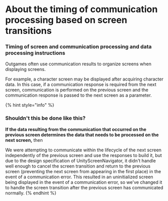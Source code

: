 # About the timing of communication processing based on screen transitions

### Timing of screen and communication processing and data processing instructions

Outgames often use communication results to organize screens when displaying screens.

For example, a character screen may be displayed after acquiring character data. In this case, if a communication response is required from the next screen, communication is performed on the previous screen and the communication response is passed to the next screen as a parameter.

{% hint style="info" %}
### Shouldn't this be done like this?

**If the data resulting from the communication that occurred on the previous screen determines the data that needs to be processed on the next screen,** then

We were attempting to communicate within the lifecycle of the next screen independently of the previous screen and use the responses to build it, but due to the design specification of UnityScreenNavigator, it didn't handle well enough to cancel the screen transition and return to the previous screen (preventing the next screen from appearing in the first place) in the event of a communication error. This resulted in an uninitialized screen being displayed in the event of a communication error, so we've changed it to handle the screen transition after the previous screen has communicated normally.
{% endhint %}

